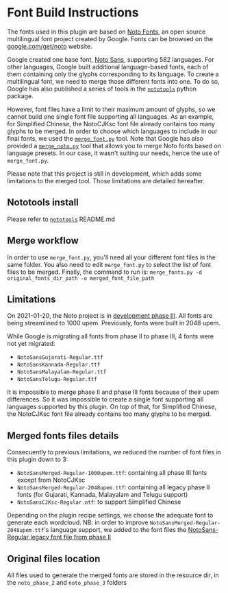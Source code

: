# Font Build Instructions

The fonts used in this plugin are based on [Noto Fonts](https://github.com/googlefonts/noto-fonts/), an open source multilingual font project created by Google. Fonts can be browsed on the [google.com/get/noto](https://www.google.com/get/noto) website.

Google created one base font, [Noto Sans](https://fonts.google.com/specimen/Noto+Sans), supporting 582 languages. For 
other languages, Google built additional language-based fonts, each of them containing only the glyphs corresponding
to its language. To create a multilingual font, we need to merge those different fonts into one. To do so, Google has also published a series of tools in the [`nototools`](https://github.com/googlefonts/nototools) python package.

However, font files have a limit to their maximum amount of glyphs, so we cannot build one single font file supporting 
all languages. As an example, for Simplified Chinese, the NotoCJKsc font file already contains too many glyphs to be merged. In order to choose which languages to include in our final fonts, we used the [`merge_font.py`](https://github.com/googlefonts/nototools/blob/master/nototools/merge_fonts.py) tool. Note that Google has also provided a [`merge_noto.py`](https://github.com/googlefonts/nototools/blob/master/nototools/merge_noto.py) tool that allows you to merge Noto fonts based on language presets. In our case, it wasn't suiting our needs, hence the use of `merge_font.py`.

Please note that this project is still in development, which adds some limitations to the merged tool. Those limitations are detailed hereafter.

## Nototools install

Please refer to [`nototools`](https://github.com/googlefonts/nototools) README.md

## Merge workflow

In order to use `merge_font.py`, you'll need all your different font files in the same folder. You also need to edit `merge_font.py` to select the list of font files to be merged. Finally, the command to run is: 
    <code>merge_fonts.py -d original_fonts_dir_path -o merged_font_file_path</code>

## Limitations

On 2021-01-20, the Noto project is in [development phase III](https://github.com/googlefonts/noto-fonts/milestones). All fonts are being streamlined to 1000 upem. Previously, fonts were built in 2048 upem.

While Google is migrating all fonts from phase II to phase III, 4 fonts were not yet migrated:
* `NotoSansGujarati-Regular.ttf`
* `NotoSansKannada-Regular.ttf`
* `NotoSansMalayalam-Regular.ttf`
* `NotoSansTelugu-Regular.ttf`

It is impossible to merge phase II and phase III fonts because of their upem differences. So it was impossible to create a single font supporting all languages supported by this plugin. On top of that, for Simplified Chinese, the NotoCJKsc font file already contains too many glyphs to be merged. 

## Merged fonts files details

Consecuently to previous limitations, we reduced the number of font files in this plugin down to 3:

* `NotoSansMerged-Regular-1000upem.ttf`: containing all phase III fonts except from NotoCJKsc
* `NotoSansMerged-Regular-2048upem.ttf`: containing all legacy phase II fonts (for Gujarati, Kannada, Malayalam and Telugu support)
* `NotoSansCJKsc-Regular.otf`: to support Simplified Chinese

Depending on the plugin recipe settings, we choose the adequate font to generate each wordcloud. NB: in order to improve `NotoSansMerged-Regular-2048upem.ttf`'s language support, we added to the font files the [NotoSans-Regular legacy font file from phase II](https://github.com/googlefonts/noto-fonts/releases/tag/v2017-03-06-pre-phase3)

## Original files location

All files used to generate the merged fonts are stored in the resource dir, in the `noto_phase_2` and `noto_phase_3` folders
